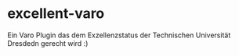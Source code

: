 # excellent-varo
Ein Varo Plugin das dem Exzellenzstatus der Technischen Universität Dresdedn gerecht wird :)

